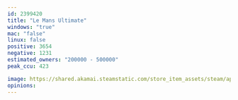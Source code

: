 ```yaml
---
id: 2399420
title: "Le Mans Ultimate"
windows: "true"
mac: "false"
linux: false
positive: 3654
negative: 1231
estimated_owners: "200000 - 500000"
peak_ccu: 423

image: https://shared.akamai.steamstatic.com/store_item_assets/steam/apps/2399420/header.jpg?t=1730477678
opinions:
---
```

